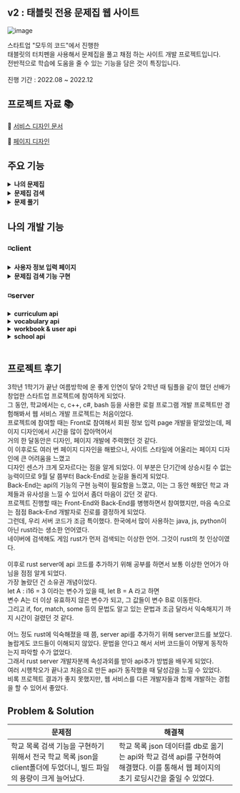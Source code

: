 ## v2 : 태블릿 전용 문제집 웹 사이트

![image](https://github.com/HungKungE/Jogiyo-v2/assets/84065412/33ff7a22-a540-4540-817a-5b3786429cb9)

스타트업 "모두의 코드"에서 진행한
</br>
태블릿의 터치펜을 사용해서 문제집을 풀고 채점 하는 사이트 개발 프로젝트입니다.
</br>
전반적으로 학습에 도움을 줄 수 있는 기능을 담은 것이 특징입니다.
</br>
</br>
진행 기간 : 2022.08 ~ 2022.12
</br>

## 프로젝트 자료 :books:

:notebook_with_decorative_cover: [서비스 디자인 문서](https://docs.google.com/document/d/1sjdeP5pTJ3hGAOYfTTb8Vf2y_o755gf8aqhGPMYWu-M/edit#heading=h.7fet0jbsxwh6)

:pencil: [페이지 디자인](https://www.figma.com/file/Uj6PNk5oF0ZyyrbG5a6KxG/Jogiyo-v2-UI?type=design&node-id=0-1&mode=design&t=0DCZ4sSJPMo2RI8u-0)
</br>

## 주요 기능

<details>
<summary><b>나의 문제집</b></summary>
<div markdown="1">
  </br>
  
  > 내가 풀었던 문제집들을 확인하고 이어서 풀거나 오답노트 확인할 수 있다.
  
  </br>
  
  ![myStudyRoom1](https://github.com/HungKungE/Jogiyo-v2/assets/84065412/26154547-6306-4c09-a1f2-41a15a75cb7c)
![myStudyRoom2](https://github.com/HungKungE/Jogiyo-v2/assets/84065412/86104f46-5aaa-4199-954e-9ede14f43a47)

</div>
</details>

<details>
<summary><b>문제집 검색</b></summary>
<div markdown="1">
  </br>
  
  > 여러 조건을 통해서 문제집을 검색할 수 있다.
  
  </br>
  
  ![믄제집찾기](https://github.com/HungKungE/Jogiyo-v2/assets/84065412/de75c94c-bc7a-4735-b3ed-c0457e96f82e)

</div>
</details>

<details>
<summary><b>문제 풀기</b></summary>
<div markdown="1">
  </br>
  
  > 온라인으로 문제집을 풀면서 채점할 수 있다.
  
  </br>
  
  ![풀기](https://github.com/HungKungE/Jogiyo-v2/assets/84065412/ff15dc56-833e-4786-b4a4-ed6edf837369)
![풀기2](https://github.com/HungKungE/Jogiyo-v2/assets/84065412/e73a4d5a-2631-44ed-a176-f6b2c87e45bf)

</div>
</details>

## 나의 개발 기능

### ◽client

<details>
<summary><b>사용자 정보 입력 페이지</b></summary>
<div markdown="1">
  </br>
  회원 가입 시, 사용자의 정보를 입력하는 페이지 디자인과 구현을 맡았다.
  </br>
  사용자의 닉네임, 학년, 학교 정보를 입력받는다.
  </br>
  

  </br>
  
  > 사용 skills
  <div>
    <img src="https://img.shields.io/badge/react-61DAFB?style=for-the-badge&logo=react&logoColor=black">
    <img src="https://img.shields.io/badge/Typescript-3178C6?style=for-the-badge&logo=typescript&logoColor=white">
    <img src="https://img.shields.io/badge/tailwindcss-F7DF1E?style=for-the-badge&logo=tailwindcss&logoColor=white">
  </div>

> 페이지 디자인

![정보입력](https://github.com/HungKungE/Jogiyo-v2/assets/84065412/fec1bed9-2f70-403c-b3a6-f403d5a9499a)

</div>
</details>

<details>
<summary><b>문제집 검색 기능 구현</b></summary>
<div markdown="1">
  </br>
  
  문제집 이름, 문제집 태그를 통해서 문제집을 검색하는 기능을 구현했다.
  
  

  </br>
  
  > 사용 skills
  <div>
    <img src="https://img.shields.io/badge/react-61DAFB?style=for-the-badge&logo=react&logoColor=black">
    <img src="https://img.shields.io/badge/Typescript-3178C6?style=for-the-badge&logo=typescript&logoColor=white">
    <img src="https://img.shields.io/badge/tailwindcss-F7DF1E?style=for-the-badge&logo=tailwindcss&logoColor=white">
  </div>

> 페이지 디자인

![믄제집찾기](https://github.com/HungKungE/Jogiyo-v2/assets/84065412/2f6fb1cd-b74a-4e4c-b4ef-f806866dce49)

</div>
</details>

### ◽server

<details>
<summary><b>curriculum api</b></summary>
<div markdown="1">
  </br>
  
  > 영어단어 암기 커리큘럼 서비스 관련 admin api를 구현했다.
  
  
  - [curriculum 코드 확인](https://github.com/HungKungE/Jogiyo-v3/tree/main/code/v2/server/curriculum)
  

  </br>
  
  > 사용 skills
  <div>
    <img src="https://img.shields.io/badge/Rust-000000?style=for-the-badge&logo=rust&logoColor=white">
    <img src="https://img.shields.io/badge/sea_orm-000000?style=for-the-badge&logo=rust&logoColor=white">
    <img src="https://img.shields.io/badge/Multipart-000000?style=for-the-badge&logo=rust&logoColor=white">
  </div>
</div>
</details>

<details>
<summary><b>vocabulary api</b></summary>
<div markdown="1">
  </br>
  
  > curriculum에서 사용하는 1일 치 단어들의 정보를 가져오는 api를 구현했다. 
  

   - [vocabulary 코드 확인](https://github.com/HungKungE/Jogiyo-v3/tree/main/code/v2/server/voca)
  

  </br>
  
  > 사용 skills
  <div>
    <img src="https://img.shields.io/badge/Rust-000000?style=for-the-badge&logo=rust&logoColor=white">
    <img src="https://img.shields.io/badge/sea_orm-000000?style=for-the-badge&logo=rust&logoColor=white">
    <img src="https://img.shields.io/badge/ActiveModel-000000?style=for-the-badge&logo=rust&logoColor=white">
  </div>
</div>
</details>

<details>
<summary><b>workbook & user api</b></summary>
<div markdown="1">
  </br>
  
  > 사용자에게 제공하는 문제집 관련 데이터와 사용자의 정보를 가져오는 api를 구현했다. 
  

  - [workbook 코드 확인](https://github.com/HungKungE/Jogiyo-v3/tree/main/code/v2/server/workbook)
  - [user 코드 확인](https://github.com/HungKungE/Jogiyo-v3/tree/main/code/v2/server/user)
  

  </br>
  
  > 사용 skills
  <div>
    <img src="https://img.shields.io/badge/Rust-000000?style=for-the-badge&logo=rust&logoColor=white">
    <img src="https://img.shields.io/badge/sea_orm-000000?style=for-the-badge&logo=rust&logoColor=white">
  </div>
</div>
</details>

<details>
<summary><b>school api</b></summary>
<div markdown="1">
  </br>
  
  > 공공데이터인 전국 학교 리스트 관련 api를 구현했다. 
  
  
  - [school 코드 확인](https://github.com/HungKungE/Jogiyo-v3/tree/main/code/v2/server/school)

  </br>
  
  > 사용 skills
  <div>
    <img src="https://img.shields.io/badge/Rust-000000?style=for-the-badge&logo=rust&logoColor=white">
    <img src="https://img.shields.io/badge/sea_orm-000000?style=for-the-badge&logo=rust&logoColor=white">
    <img src="https://img.shields.io/badge/paginate-000000?style=for-the-badge&logo=rust&logoColor=white">
    <img src="https://img.shields.io/badge/ActiveModel-000000?style=for-the-badge&logo=rust&logoColor=white">
  </div>
</div>
</details>
</br>

## 프로젝트 후기

3학년 1학기가 끝난 여름방학에 운 좋게 인연이 닿아 2학년 때 팀플을 같이 했던 선배가 창업한 스타트업 프로젝트에 참여하게 되었다.
</br>
그 동안, 학교에서는 c, c++, c#, bash 등을 사용한 로컬 프로그램 개발 프로젝트만 경험해봐서 웹 서비스 개발 프로젝트는 처음이었다. 
</br>
프로젝트에 참여할 때는 Front로 참여해서 회원 정보 입력 page 개발을 맡았었는데, 페이지 디자인에서 시간을 많이 잡아먹어서
</br>
거의 한 달동안은 디자인, 페이지 개발에 주력했던 것 같다.
</br>
이 이후로도 여러 번 페이지 디자인을 해봤으나, 사이트 스타일에 어울리는 페이지 디자인에 큰 어려움을 느꼈고
</br>
디자인 센스가 크게 모자르다는 점을 알게 되었다. 이 부분은 단기간에 상승시킬 수 없는 능력이므로 9월 달 쯤부터 Back-End로 눈길을 돌리게 되었다.
</br>
Back-End는 api의 기능의 구현 능력이 필요함을 느꼈고, 이는 그 동안 해왔던 학교 과제들과 유사성을 느낄 수 있어서 좀더 마음이 갔던 것 같다.
</br>
프로젝트 진행할 때는 Front-End와 Back-End를 병행하면서 참여했지만, 마음 속으로는 점점 Back-End 개발자로 진로를 결정하게 되었다.
</br>
그런데, 우리 서버 코드가 조금 특이했다. 한국에서 많이 사용하는 java, js, python이 아닌 rust라는 생소한 언어였다.
</br>
네이버에 검색해도 게임 rust가 먼저 검색되는 이상한 언어. 그것이 rust의 첫 인상이였다.
</br>
</br>
이후로 rust server에 api 코드를 추가하기 위해 공부를 하면서 보통 이상한 언어가 아님을 점점 알게 되었다.
</br>
가장 놀랐던 건 소유권 개념이었다.
</br>
let A : i16 = 3 이라는 변수가 있을 때, let B = A 라고 하면
</br>
변수 A는 더 이상 유효하지 않은 변수가 되고, 그 값들이 변수 B로 이동한다.
</br>
그리고 if, for, match, some 등의 문법도 알고 있는 문법과 조금 달라서 익숙해지기 까지 시간이 걸렸던 것 같다.
</br>
</br>
어느 정도 rust에 익숙해졌을 때 쯤, server api를 추가하기 위해 server코드를 보았다.
</br>
놀랍게도 코드들이 이해되지 않았다. 문법을 안다고 해서 서버 코드들이 어떻게 동작하는지 파악할 수가 없었다.
</br>
그래서 rust server 개발자분께 속성과외를 받아 api추가 방법을 배우게 되었다.
</br>
여러 시행착오가 끝나고 처음으로 만든 api가 동작했을 때 달성감을 느낄 수 있었다.
</br>
비록 프로젝트 결과가 좋지 못했지만, 웹 서비스를 다른 개발자들과 함께 개발하는 경험을 할 수 있어서 좋았다.

## Problem & Solution
| 문제점 | 해결책 |
| ----- | ----- |
| 학교 목록 검색 기능을 구현하기 위해서 전국 학교 목록 json을 client폴더에 두었더니, 빌드 파일의 용량이 크게 늘어났다. | 학교 목록 json 데이터를 db로 옮기는 api와 학교 검색 api를 구현하여 해결했다. 이를 통해서 웹 페이지의 초기 로딩시간을 줄일 수 있었다. |
